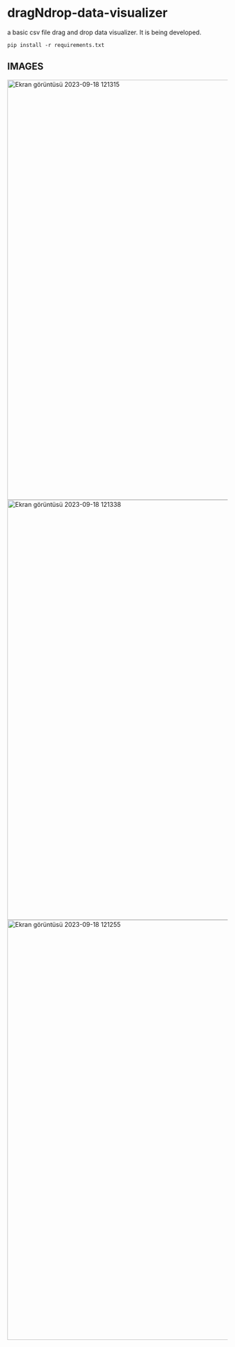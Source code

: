 # dragNdrop-data-visualizer
a basic csv file drag and drop data visualizer. It is being developed.

```
pip install -r requirements.txt
```

## IMAGES

<img width="960" alt="Ekran görüntüsü 2023-09-18 121315" src="https://github.com/sadikemreduzgun/dragNdrop-data-visualizer/assets/70113249/2ad102c0-3716-40bc-b839-8690cb770f3a">

<img width="960" alt="Ekran görüntüsü 2023-09-18 121338" src="https://github.com/sadikemreduzgun/dragNdrop-data-visualizer/assets/70113249/9264df1f-4609-4e29-ac63-b118ebfd7a70">

<img width="960" alt="Ekran görüntüsü 2023-09-18 121255" src="https://github.com/sadikemreduzgun/dragNdrop-data-visualizer/assets/70113249/dcc52ace-93b4-4393-8ab9-227ead5c36da">
